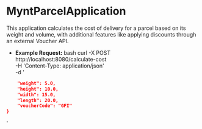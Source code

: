 # MyntParcelApplication

This application calculates the cost of delivery for a parcel based on its weight and volume, with additional features like applying discounts through an external Voucher API.


- **Example Request:**
bash
curl -X POST \
  http://localhost:8080/calculate-cost \
  -H 'Content-Type: application/json' \
  -d '
```json  {
    "weight": 5.0,
    "height": 10.0,
    "width": 15.0,
    "length": 20.0,
    "voucherCode": "GFI"
}
```
'